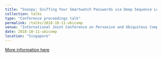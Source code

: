 ```yaml
---
title: "Snoopy: Sniffing Your Smartwatch Passwords via Deep Sequence Learning"
collection: talks
type: "Conference proceedings talk"
permalink: /talks/2018-10-11-ubicomp
venue: "International Joint Conference on Pervasive and Ubiquitous Computing (UbiComp)"
date: 2018-10-11-ubicomp
location: "Singapore"
---
```


[More information here](http://ubicomp.org/ubicomp2018/program/)